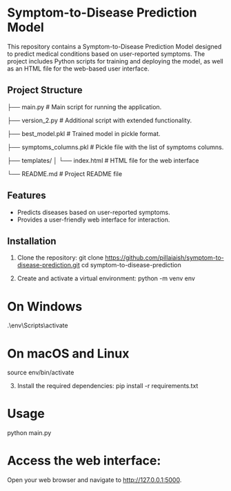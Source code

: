 # Symptom-to-Disease Prediction Model

This repository contains a Symptom-to-Disease Prediction Model designed to predict medical conditions based on user-reported symptoms. The project includes Python scripts for training and deploying the model, as well as an HTML file for the web-based user interface.

## Project Structure
├── main.py # Main script for running the application.

├── version_2.py # Additional script with extended functionality.

├── best_model.pkl # Trained model in pickle format.

├── symptoms_columns.pkl # Pickle file with the list of symptoms columns.

├── templates/
│ └── index.html # HTML file for the web interface

└── README.md # Project README file

## Features

- Predicts diseases based on user-reported symptoms.
- Provides a user-friendly web interface for interaction.

## Installation

1. Clone the repository:
   git clone https://github.com/pillaiaish/symptom-to-disease-prediction.git
   cd symptom-to-disease-prediction

2. Create and activate a virtual environment:
   python -m venv env
# On Windows
.\env\Scripts\activate
# On macOS and Linux
source env/bin/activate

3. Install the required dependencies:
   pip install -r requirements.txt

# Usage
python main.py

# Access the web interface:
Open your web browser and navigate to http://127.0.0.1:5000.




